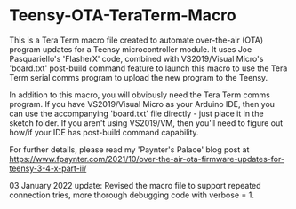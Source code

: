 # Teensy-OTA-TeraTerm-Macro

This is a Tera Term macro file created to automate over-the-air (OTA) program updates for a Teensy microcontroller module.  It uses Joe Pasquariello's 'FlasherX' code, combined with VS2019/Visual Micro's 'board.txt' post-build command feature to launch this macro to use the Tera Term serial comms program to upload the new program to the Teensy.  

In addition to this macro, you will obviously need the Tera Term comms program.  If you have VS2019/Visual Micro as your Arduino IDE, then you can use the accompanying 'board.txt' file directly - just place it in the sketch folder.  If you aren't using VS2019/VM, then you'll need to figure out how/if your IDE has post-build command capability.

For further details, please read my 'Paynter's Palace' blog post at https://www.fpaynter.com/2021/10/over-the-air-ota-firmware-updates-for-teensy-3-4-x-part-ii/

03 January 2022 update:  Revised the macro file to support repeated connection tries, more thorough debugging code with verbose = 1.
